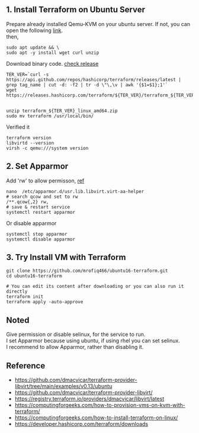 ## 1. Install Terraform on Ubuntu Server
Prepare already installed Qemu-KVM on your ubuntu server. If not, you can open the following [link](../manual/).<br>
then,
```
sudo apt update && \
sudo apt -y install wget curl unzip
```
Download binary code. [check release](https://github.com/hashicorp/terraform/releases)
```
TER_VER=`curl -s https://api.github.com/repos/hashicorp/terraform/releases/latest | grep tag_name | cut -d: -f2 | tr -d \"\,\v | awk '{$1=$1};1'`
wget https://releases.hashicorp.com/terraform/${TER_VER}/terraform_${TER_VER}_linux_amd64.zip


unzip terraform_${TER_VER}_linux_amd64.zip
sudo mv terraform /usr/local/bin/
```
Verified it
```
terraform version
libvirtd --version
virsh -c qemu:///system version
```
## 2. Set Apparmor
Add 'rw' to allow permisson, [ref](https://documentation.suse.com/sles/12-SP5/html/SLES-all/cha-apparmor-profiles.html#:~:text=23.7-,File%20Permission%20Access%20Modes,-%23)
```
nano  /etc/apparmor.d/usr.lib.libvirt.virt-aa-helper
# search qcow and set to rw
/**.qcow{,2} rw,
# save & restart service
systemctl restart apparmor
```
Or disable apparmor
```
systemctl stop apparmor
systemctl disable apparmor
```

## 3. Try Install VM with Terraform
```
git clone https://github.com/mrofiq466/ubuntu16-terraform.git
cd ubuntu16-terraform

# You can edit its content after downloading or you can also run it directly
terraform init
terraform apply -auto-approve
```

## Noted
Give permission or disable selinux, for the service to run.<br>
I set Apparmor because using ubuntu, if using rhel you can set selinux.<br>
I recommend to allow Apparmor, rather than disabling it.

## Reference
- https://github.com/dmacvicar/terraform-provider-libvirt/tree/main/examples/v0.13/ubuntu
- https://github.com/dmacvicar/terraform-provider-libvirt/
- https://registry.terraform.io/providers/dmacvicar/libvirt/latest
- https://computingforgeeks.com/how-to-provision-vms-on-kvm-with-terraform/
- https://computingforgeeks.com/how-to-install-terraform-on-linux/
- https://developer.hashicorp.com/terraform/downloads
